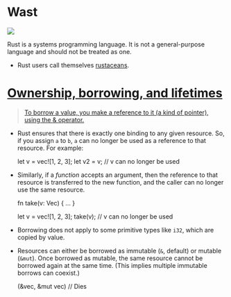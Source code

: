 # Wast

![](http://powersmashrepairs.com.au/wp-content/uploads/2011/10/car-rust.png)

Rust is a systems programming language. It is not a general-purpose language and should not be treated as one.

- Rust users call themselves [rustaceans](http://www.rustaceans.org/).

# [Ownership, borrowing, and lifetimes](https://doc.rust-lang.org/book/ownership.html)

> [To borrow a value, you make a reference to it (a kind of pointer), using the & operator.](https://blog.rust-lang.org/2015/04/10/Fearless-Concurrency.html)

- Rust ensures that there is exactly one binding to any given resource. So, if you assign `a` to `b`, `a` can no longer be used as a reference to that resource. For example:

  let v = vec![1, 2, 3];
  let v2 = v;
  // v can no longer be used

- Similarly, if a _function_ accepts an argument, then the reference to that resource is transferred to the new function, and the caller can no longer use the same resource.

  fn take(v: Vec<i32>) { ... }

  let v = vec![1, 2, 3];
  take(v);
  // v can no longer be used

- Borrowing does not apply to some primitive types like `i32`, which are copied by value.

- Resources can either be borrowed as immutable (`&`, default) or mutable (`&mut`). Once borrowed as mutable, the same resource cannot be borrowed again at the same time. (This implies multiple immutable borrows can coexist.)

  (&vec, &mut vec) // Dies
